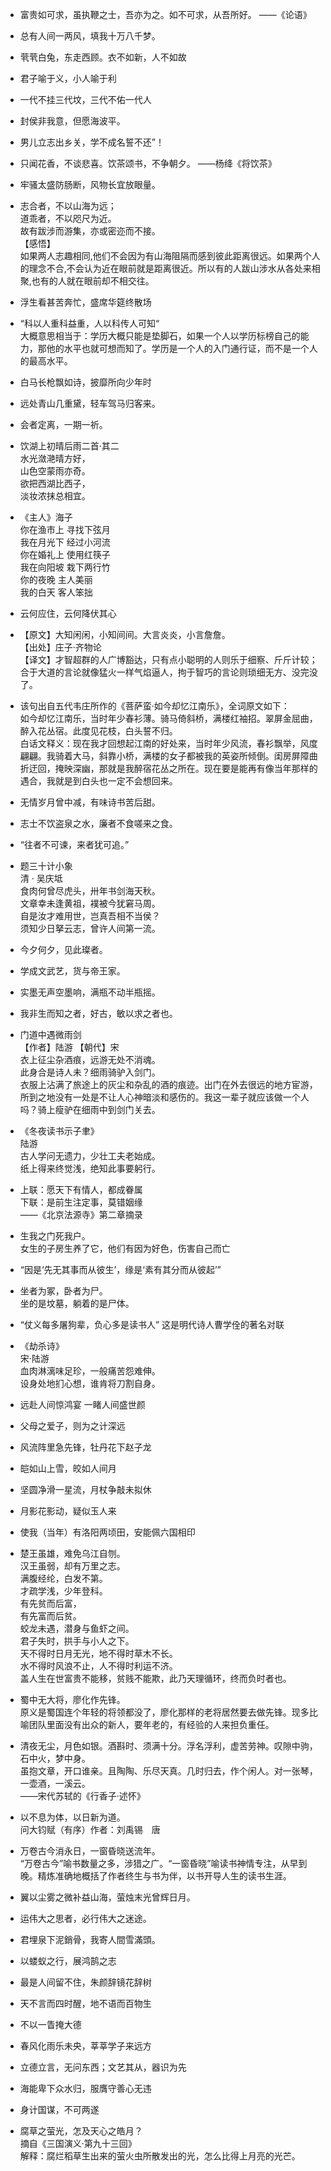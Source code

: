 - 富贵如可求，虽执鞭之士，吾亦为之。如不可求，从吾所好。
——《论语》

- 总有人间一两风，填我十万八千梦。

- 茕茕白兔，东走西顾。衣不如新，人不如故

- 君子喻于义，小人喻于利

- 一代不挂三代坟，三代不佑一代人

- 封侯非我意，但愿海波平。

- 男儿立志出乡关，学不成名誓不还”！

- 只闻花香，不谈悲喜。饮茶颂书，不争朝夕。 ——杨绛《将饮茶》

- 牢骚太盛防肠断，风物长宜放眼量。

- 志合者，不以山海为远；<br />
道乖者，不以咫尺为近。<br />
故有跋涉而游集，亦或密迩而不接。<br />
【感悟】<br />
如果两人志趣相同,他们不会因为有山海阻隔而感到彼此距离很远。如果两个人的理念不合,不会认为近在眼前就是距离很近。所以有的人跋山涉水从各处来相聚,也有的人就在眼前却不相交往。

- 浮生看甚苦奔忙，盛席华筵终散场

- “科以人重科益重，人以科传人可知“<br />
大概意思相当于：学历大概只能是垫脚石，如果一个人以学历标榜自己的能力，那他的水平也就可想而知了。学历是一个人的入门通行证，而不是一个人的最高水平。

- 白马长枪飘如诗，披靡所向少年时<br />

- 远处青山几重黛，轻车驾马归客来。<br />

- 会者定离，一期一祈。<br />

- 饮湖上初晴后雨二首·其二<br />
水光潋滟晴方好，<br />
山色空蒙雨亦奇。<br />
欲把西湖比西子，<br />
淡妆浓抹总相宜。

- 《主人》海子<br />
你在渔市上 寻找下弦月<br />
我在月光下 经过小河流<br />
你在婚礼上 使用红筷子<br />
我在向阳坡 栽下两行竹<br />
你的夜晚 主人美丽<br />
我的白天 客人笨拙<br />

- 云何应住，云何降伏其心

- 【原文】大知闲闲，小知间间。大言炎炎，小言詹詹。<br />
【出处】庄子·齐物论<br />
【译文】才智超群的人广博豁达，只有点小聪明的人则乐于细察、斤斤计较；合于大道的言论就像猛火一样气焰逼人，拘于智巧的言论则琐细无方、没完没了。

- 该句出自五代韦庄所作的《菩萨蛮·如今却忆江南乐》，全词原文如下：<br />如今却忆江南乐，当时年少春衫薄。骑马倚斜桥，满楼红袖招。翠屏金屈曲，醉入花丛宿。此度见花枝，白头誓不归。<br />
白话文释义：现在我才回想起江南的好处来，当时年少风流，春衫飘举，风度翩翩。我骑着大马，斜靠小桥，满楼的女子都被我的英姿所倾倒。闺房屏障曲折迂回，掩映深幽，那就是我醉宿花丛之所在。现在要是能再有像当年那样的遇合，我就是到白头也一定不会想回来。

- 无情岁月曾中减，有味诗书苦后甜。

- 志士不饮盗泉之水，廉者不食嗟来之食。

- “往者不可谏，来者犹可追。”

 - 题三十计小象<br />
清 · 吴庆坻<br />
食肉何曾尽虎头，卅年书剑海天秋。<br />
文章幸未逢黄祖，襆被今犹窘马周。<br />
自是汝才难用世，岂真吾相不当侯？<br />
须知少日拏云志，曾许人间第一流。 

 - 今夕何夕，见此璨者。

 - 学成文武艺，货与帝王家。

 - 实墨无声空墨响，满瓶不动半瓶摇。

 - 我非生而知之者，好古，敏以求之者也。 

 - 门道中遇微雨剑<br />
【作者】陆游 【朝代】宋<br />
衣上征尘杂酒痕，远游无处不消魂。<br />
此身合是诗人未？细雨骑驴入剑门。<br />
衣服上沾满了旅途上的灰尘和杂乱的酒的痕迹。出门在外去很远的地方宦游，所到之地没有一处是不让人心神暗淡和感伤的。我这一辈子就应该做一个人吗？骑上瘦驴在细雨中到剑门关去。 

 - 《冬夜读书示子聿》<br />
陆游<br />
古人学问无遗力，少壮工夫老始成。<br />
纸上得来终觉浅，绝知此事要躬行。 

 - 上联：愿天下有情人，都成眷属<br />
下联：是前生注定事，莫错姻缘<br />
——《北京法源寺》第二章摘录 

 - 生我之门死我户。<br />
女生的子房生养了它，他们有因为好色，伤害自己而亡 

 - “因是‘先无其事而从彼生’，缘是‘素有其分而从彼起’” 

 - 坐者为冢，卧者为尸。<br />
坐的是坟墓，躺着的是尸体。 

 - “仗义每多屠狗辈，负心多是读书人” 这是明代诗人曹学佺的著名对联

 - 《劫杀诗》<br />
宋·陆游<br />
血肉淋漓味足珍，一般痛苦怨难伸。<br />
设身处地扪心想，谁肯将刀割自身。 

 - 远赴人间惊鸿宴 一睹人间盛世颜 

 - 父母之爱子，则为之计深远 

 - 风流阵里急先锋，牡丹花下赵子龙 

 - 皑如山上雪，皎如人间月 

 - 坚圆净滑一星流，月杖争敲未拟休 

 - 月影花影动，疑似玉人来 

 - 使我（当年）有洛阳两顷田，安能佩六国相印 

 - 楚王虽雄，难免乌江自刎。<br />
汉王虽弱，却有万里之志。<br />
满腹经纶，白发不第。<br />
才疏学浅，少年登科。<br />
有先贫而后富，<br />
有先富而后贫。<br />
蛟龙未遇，潜身与鱼虾之间。<br />
君子失时，拱手与小人之下。<br />
天不得时日月无光，地不得时草木不长。<br />
水不得时风浪不止，人不得时利运不济。<br />
盖人生在世富贵不能移，贫贱不能欺，此乃天理循环，终而负时者也。

 - 蜀中无大将，廖化作先锋。<br />
原义是蜀国连个年轻的将领都没了，廖化那样的老将居然要去做先锋。现多比喻团队里面没有出众的新人，要年老的，有经验的人来担负重任。 

 - 清夜无尘，月色如银。酒斟时、须满十分。浮名浮利，虚苦劳神。叹隙中驹，石中火，梦中身。<br />
虽抱文章，开口谁亲。且陶陶、乐尽天真。几时归去，作个闲人。对一张琴，一壶酒，一溪云。<br />
——宋代苏轼的《行香子·述怀》 

 - 以不息为体，以日新为道。<br />
问大钧赋（有序）作者：刘禹锡　唐 

 - 万卷古今消永日，一窗昏晓送流年。 <br />
“万卷古今”喻书数量之多，涉猎之广。“一窗昏晓”喻读书神情专注，从早到晚。精炼准确地概括了作者终生与书为伴，以书开导人生的读书生涯。

 - 翼以尘雾之微补益山海，萤烛末光曾辉日月。 

 - 运伟大之思者，必行伟大之迷途。 

 - 君埋泉下泥銷骨，我寄人間雪滿頭。 

 - 以蝼蚁之行，展鸿鹄之志 

 - 最是人间留不住，朱颜辞镜花辞树 

 - 天不言而四时醒，地不语而百物生 

 - 不以一眚掩大德 

 - 春风化雨乐未央，莘莘学子来远方 

 - 立德立言，无问东西；文艺其从，器识为先 

 - 海能卑下众水归，服膺守善心无违 

 - 身计国谋，不可两遂 

- 腐草之萤光，怎及天心之皓月？<br />
摘自《三国演义·第九十三回》<br />
解释：腐烂稻草生出来的萤火虫所散发出的光，怎么比得上月亮的光芒。
